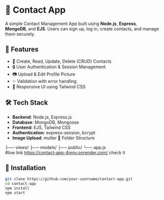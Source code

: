 # 📇 Contact App

A simple Contact Management App built using **Node.js**, **Express**, **MongoDB**, and **EJS**. Users can sign up, log in, create contacts, and manage them securely.

## 🚀 Features

- 📝 Create, Read, Update, Delete (CRUD) Contacts
- 🔒 User Authentication & Session Management
- 📷 Upload & Edit Profile Picture
- ✨ Validation with error handling
- 🎨 Responsive UI using Tailwind CSS

## 🛠️ Tech Stack

- **Backend**: Node.js, Express.js
- **Database**: MongoDB, Mongoose
- **Frontend**: EJS, Tailwind CSS
- **Authentication**: express-session, bcrypt
- **Image Upload**: multer
📁 Folder Structure


├── views/
├── models/
├── public/
└── app.js  
#live link https://contact-app-4mnv.onrender.com/   check it
## 🧪 Installation

```bash
git clone https://github.com/your-username/contact-app.git
cd contact-app
npm install
npm start

